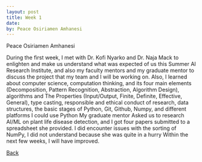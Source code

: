 ```yaml
---
layout: post
title: Week 1
date: 
by: Peace Osiriamen Amhanesi
---
```

Peace Osiriamen Amhanesi

During the first week, I met with Dr. Kofi Nyarko and Dr. Naja Mack to enlighten and make us understand what was expected of us this Summer AI Research Institute, and also my faculty mentors and my graduate mentor to discuss the project 
that my team and I will be working on.
Also, I learned about computer science, computation thinking, and its four main elements (Decomposition, Pattern Recognition, Abstraction, Algorithm Design), algorithms and The Properties (Input/Output, Finite, Definite, Effective, General), type casting, responsible and ethical conduct of research, data structures, the basic stages of Python, Git, Github, Numpy, and different platforms I could use Python
My graduate mentor Asked us to research AI/ML on plant life disease detection, and I got four papers submitted to a spreadsheet she provided.
I did encounter issues with the sorting of NumPy, I did not understand because she was quite in a hurry
Within the next few weeks, I will have improved. 

[Back](./)
